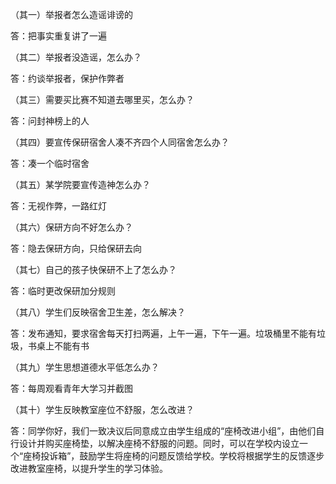 （其一）举报者怎么造谣诽谤的

答：把事实重复讲了一遍

（其二）举报者没造谣，怎么办？

答：约谈举报者，保护作弊者

（其三）需要买比赛不知道去哪里买，怎么办？

答：问封神榜上的人

（其四）要宣传保研宿舍人凑不齐四个人同宿舍怎么办？

答：凑一个临时宿舍

（其五）某学院要宣传造神怎么办？

答：无视作弊，一路红灯

（其六）保研方向不好怎么办？

答：隐去保研方向，只给保研去向

（其七）自己的孩子快保研不上了怎么办？

答：临时更改保研加分规则

（其八）学生们反映宿舍卫生差，怎么解决？

答：发布通知，要求宿舍每天打扫两遍，上午一遍，下午一遍。垃圾桶里不能有垃圾，书桌上不能有书

（其九）学生思想道德水平低怎么办？

答：每周观看青年大学习并截图

（其十）学生反映教室座位不舒服，怎么改进？

答：同学你好，我们一致决议后同意成立由学生组成的“座椅改进小组”，由他们自行设计并购买座椅垫，以解决座椅不舒服的问题。同时，可以在学校内设立一个“座椅投诉箱”，鼓励学生将座椅的问题反馈给学校。学校将根据学生的反馈逐步改进教室座椅，以提升学生的学习体验。

